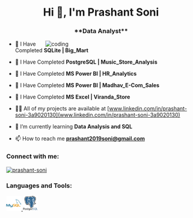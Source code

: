 <h1 align="center">Hi 👋, I'm Prashant Soni</h1>
<h3 align="center">**Data Analyst**</h3>

<img align="right" alt="coding" width="400" src="https://encrypted-tbn0.gstatic.com/images?q=tbn:ANd9GcTJsKZVppBhshJBN6_RHp9luylwz4eQO4I8Tg&s">

- 🔭 I Have Completed **SQLite | Big_Mart**

- 🔭 I Have Completed **PostgreSQL | Music_Store_Analysis**

- 🔭 I Have Completed **MS Power BI | HR_Analytics**

- 🔭 I Have Completed **MS Power BI | Madhav_E-Com_Sales**

- 🔭 I Have Completed **MS Excel | Viranda_Store**

- 👨‍💻 All of my projects are available at [www.linkedin.com/in/prashant-soni-3a9020130](www.linkedin.com/in/prashant-soni-3a9020130)

- 🌱 I’m currently learning **Data Analysis and SQL**

- 📫 How to reach me **prashant2019soni@gmail.com**

<h3 align="left">Connect with me:</h3>
<p align="left">
<a href="https://linkedin.com/in/prashant-soni" target="blank"><img align="center" src="https://raw.githubusercontent.com/rahuldkjain/github-profile-readme-generator/master/src/images/icons/Social/linked-in-alt.svg" alt="prashant-soni" height="30" width="40" /></a>
</p>

<h3 align="left">Languages and Tools:</h3>
<p align="left"> <a href="https://www.mysql.com/" target="_blank" rel="noreferrer"> <img src="https://raw.githubusercontent.com/devicons/devicon/master/icons/mysql/mysql-original-wordmark.svg" alt="mysql" width="40" height="40"/> </a> <a href="https://www.postgresql.org" target="_blank" rel="noreferrer"> <img src="https://raw.githubusercontent.com/devicons/devicon/master/icons/postgresql/postgresql-original-wordmark.svg" alt="postgresql" width="40" height="40"/> </a> </p>

